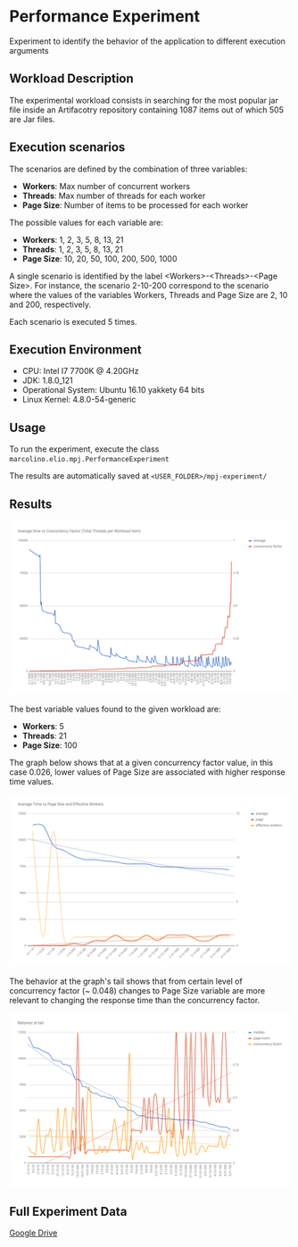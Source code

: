 # Performance Experiment

Experiment to identify the behavior of the application to different execution arguments

## Workload Description

The experimental workload consists in searching for the most popular jar file inside an Artifacotry repository containing 1087 items out of which 505 are Jar files.

## Execution scenarios

The scenarios are defined by the combination of three variables:

- **Workers**: Max number of concurrent workers
- **Threads**: Max number of threads for each worker
- **Page Size**: Number of items to be processed for each worker

The possible values for each variable are:

- **Workers**: 1, 2, 3, 5, 8, 13, 21
- **Threads**: 1, 2, 3, 5, 8, 13, 21
- **Page Size**: 10, 20, 50, 100, 200, 500, 1000

A single scenario is identified by the label \<Workers>-\<Threads>-\<Page Size>. For instance, the scenario 2-10-200 correspond to the scenario where the values of the variables Workers, Threads and Page Size are 2, 10 and 200, respectively.

Each scenario is executed 5 times.

## Execution Environment
- CPU: Intel I7 7700K @ 4.20GHz
- JDK: 1.8.0_121
- Operational System: Ubuntu 16.10 yakkety 64 bits
- Linux Kernel: 4.8.0-54-generic

## Usage

To run the experiment, execute the class `marcolino.elio.mpj.PerformanceExperiment`

The results are automatically saved at `<USER_FOLDER>/mpj-experiment/`

## Results

![Average time vs concurrency factor](charts/average_time_vs_concurrency_factor.png)

The best variable values found to the given workload are:

- **Workers**: 5
- **Threads**: 21
- **Page Size**: 100

The graph below shows that at a given concurrency factor value, in this case 0.026, lower values of Page Size are associated with higher response time values.

![Average time vs page size](charts/average_time_vs_page_size_within_concurrency_factor.png)

The behavior at the graph's tail shows that from certain level of concurrency factor (~ 0.048) changes to Page Size variable are more relevant to changing the response time than the concurrency factor.

![Behavior at tail](charts/behavior_at_tail.png)

## Full Experiment Data

[Google Drive](https://docs.google.com/spreadsheets/d/1ZoQ-0kUEQC-yuJH6q9oPA_8jmsxGEvWpLf6Je9k-JJQ/edit?usp=sharing)
